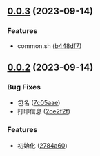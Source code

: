 ## [0.0.3](https://github.com/yisen91/githooks/compare/v0.0.2...v0.0.3) (2023-09-14)


### Features

* common.sh ([b448df7](https://github.com/yisen91/githooks/commit/b448df7204d91d22d11a83c0c01cadbcf491a4d0))



## [0.0.2](https://github.com/yisen91/githooks/compare/2784a60b2371056abbbb94b9de14b0783ff79be3...v0.0.2) (2023-09-14)


### Bug Fixes

* 包名 ([7c05aae](https://github.com/yisen91/githooks/commit/7c05aae01bc5702eb4b43935ecebc842f1324d89))
* 打印信息 ([2ce2f2f](https://github.com/yisen91/githooks/commit/2ce2f2fc62b1754e55ad22d2efd5fea6038a2877))


### Features

* 初始化 ([2784a60](https://github.com/yisen91/githooks/commit/2784a60b2371056abbbb94b9de14b0783ff79be3))




